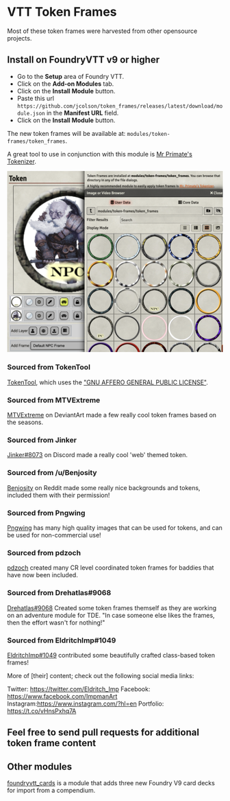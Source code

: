 # VTT Token Frames

Most of these token frames were harvested from other opensource projects.

## Install on FoundryVTT v9 or higher

- Go to the **Setup** area of Foundry VTT.
- Click on the **Add-on Modules** tab.
- Click on the **Install Module** button.
- Paste this url `https://github.com/jcolson/token_frames/releases/latest/download/module.json` in the **Manifest URL** field.
- Click on the **Install Module** button.

The new token frames will be available at: `modules/token-frames/token_frames`.

A great tool to use in conjunction with this module is [Mr Primate's Tokenizer](https://github.com/mrprimate/vtta-tokenizer/).

![Token Frame Screenshot](support/TokenFrame.png)

### Sourced from TokenTool

[TokenTool](https://github.com/RPTools/TokenTool), which uses the ["GNU AFFERO GENERAL PUBLIC LICENSE"](https://github.com/RPTools/TokenTool/blob/main/LICENSE.md).

### Sourced from MTVExtreme

[MTVExtreme](https://www.deviantart.com/mtvextreme) on DeviantArt made a few really cool token frames based on the seasons.

### Sourced from Jinker

[Jinker#8073](https://discord.com) on Discord made a really cool 'web' themed token.

### Sourced from /u/Benjosity

[Benjosity](https://reddit.com/u/Benjosity) on Reddit made some really nice backgrounds and tokens, included them with their permission!

### Sourced from Pngwing

[Pngwing](https://www.pngwing.com/en/) has many high quality images that can be used for tokens, and can be used for non-commercial use!

### Sourced from pdzoch

[pdzoch](https://imgur.com/user/pdzoch) created many CR level coordinated token frames for baddies that have now been included.

### Sourced from Drehatlas#9068

[Drehatlas#9068](https://discord.com) Created some token frames themself as they are working on an adventure module for TDE.  "In case someone else likes the frames, then the effort wasn't for nothing!"

### Sourced from EldritchImp#1049

[EldritchImp#1049](https://discord.com) contributed some beautifully crafted class-based token frames!

More of \[their\] content; check out the following social media links:

Twitter: https://twitter.com/Eldritch_Imp
Facebook: https://www.facebook.com/ImpmanArt
Instagram:https://www.instagram.com/?hl=en
Portfolio: https://t.co/vHnsPxhq7A

## Feel free to send pull requests for additional token frame content

## Other modules

[foundryvtt_cards](https://github.com/jcolson/foundryvtt_cards) is a module that adds three new Foundry V9 card decks for import from a compendium.
